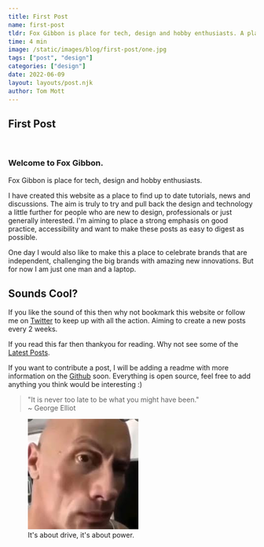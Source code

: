 ```yaml
---
title: First Post
name: first-post
tldr: Fox Gibbon is place for tech, design and hobby enthusiasts. A place to find up to date tutorials, news and discussions for professionals. We are going to place a strong emphasis on good practice, accessibility. This is also a place to celebrate brands that are independent, challenging the big brands with amazing new innovations.
time: 4 min
image: /static/images/blog/first-post/one.jpg
tags: ["post", "design"]
categories: ["design"]
date: 2022-06-09
layout: layouts/post.njk
author: Tom Mott
---
```


## First Post

<br>

### Welcome to Fox Gibbon.

Fox Gibbon is place for tech, design and hobby enthusiasts.

I have created this website as a place to find up to date tutorials, news and discussions. The aim is truly to try and pull back the design and technology a little further for people who are new to design, professionals or just generally interested. I'm aiming to place a strong emphasis on good practice, accessibility and want to make these posts as easy to digest as possible.

One day I would also like to make this a place to celebrate brands that are independent, challenging the big brands with amazing new innovations. But for now I am just one man and a laptop.

## Sounds Cool?

If you like the sound of this then why not bookmark this website or follow me on [Twitter](https://twitter.com/FoxGibbon") to keep up with all the action. Aiming to create a new posts every 2 weeks.

If you read this far then thankyou for reading. Why not see some of the <a href="/">Latest Posts</a>.

If you want to contribute a post, I will be adding a readme with more information on the <a href="https://github.com/ThomasMott/fg">Github</a> soon. Everything is open source, feel free to add anything you think would be interesting :)

> "It is never too late to be what you might have been." <br><span>~ George Elliot</span>

<figure>
	<img class="case-img" src="/static/images/blog/first-post/rock.jpg" alt="The rock face meme">
	<figcaption>It's about drive, it's about power.</figcaption>
</figure>
